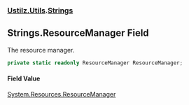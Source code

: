 ### [Ustilz.Utils](Ustilz.Utils.md 'Ustilz.Utils').[Strings](Ustilz.Utils.Strings.md 'Ustilz.Utils.Strings')

## Strings.ResourceManager Field

The resource manager.

```csharp
private static readonly ResourceManager ResourceManager;
```

#### Field Value
[System.Resources.ResourceManager](https://docs.microsoft.com/en-us/dotnet/api/System.Resources.ResourceManager 'System.Resources.ResourceManager')